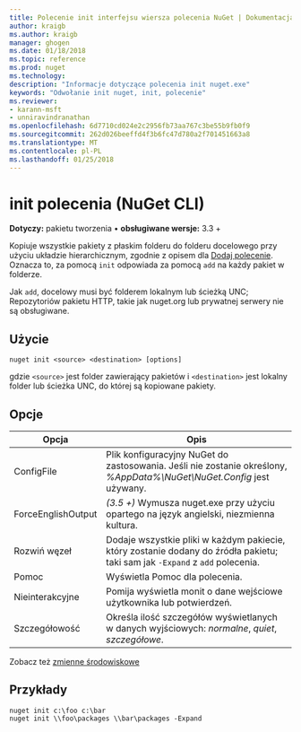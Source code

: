 ```yaml
---
title: Polecenie init interfejsu wiersza polecenia NuGet | Dokumentacja firmy Microsoft
author: kraigb
ms.author: kraigb
manager: ghogen
ms.date: 01/18/2018
ms.topic: reference
ms.prod: nuget
ms.technology: 
description: "Informacje dotyczące polecenia init nuget.exe"
keywords: "Odwołanie init nuget, init, polecenie"
ms.reviewer:
- karann-msft
- unniravindranathan
ms.openlocfilehash: 6d7710cd024e2c2956fb73aa767c3be55b9fb0f9
ms.sourcegitcommit: 262d026beeffd4f3b6fc47d780a2f701451663a8
ms.translationtype: MT
ms.contentlocale: pl-PL
ms.lasthandoff: 01/25/2018
---
```

# <a name="init-command-nuget-cli"></a>init polecenia (NuGet CLI)

**Dotyczy:** pakietu tworzenia &bullet; **obsługiwane wersje:** 3.3 +

Kopiuje wszystkie pakiety z płaskim folderu do folderu docelowego przy użyciu układzie hierarchicznym, zgodnie z opisem dla [Dodaj polecenie](cli-ref-add.md). Oznacza to, za pomocą `init` odpowiada za pomocą `add` na każdy pakiet w folderze.

Jak `add`, docelowy musi być folderem lokalnym lub ścieżką UNC; Repozytoriów pakietu HTTP, takie jak nuget.org lub prywatnej serwery nie są obsługiwane.

## <a name="usage"></a>Użycie

```cli
nuget init <source> <destination> [options]
```

gdzie `<source>` jest folder zawierający pakietów i `<destination>` jest lokalny folder lub ścieżka UNC, do której są kopiowane pakiety.

## <a name="options"></a>Opcje

| Opcja | Opis |
| --- | --- |
| ConfigFile | Plik konfiguracyjny NuGet do zastosowania. Jeśli nie zostanie określony, *%AppData%\NuGet\NuGet.Config* jest używany. |
| ForceEnglishOutput | *(3.5 +)* Wymusza nuget.exe przy użyciu opartego na język angielski, niezmienna kultura. |
| Rozwiń węzeł | Dodaje wszystkie pliki w każdym pakiecie, który zostanie dodany do źródła pakietu; taki sam jak `-Expand` z `add` polecenia. |
| Pomoc | Wyświetla Pomoc dla polecenia. |
| Nieinterakcyjne | Pomija wyświetla monit o dane wejściowe użytkownika lub potwierdzeń. |
| Szczegółowość | Określa ilość szczegółów wyświetlanych w danych wyjściowych: *normalne*, *quiet*, *szczegółowe*. |

Zobacz też [zmienne środowiskowe](cli-ref-environment-variables.md)

## <a name="examples"></a>Przykłady

```cli
nuget init c:\foo c:\bar
nuget init \\foo\packages \\bar\packages -Expand
```
